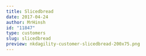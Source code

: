 ```yaml
---
title: Slicedbread
date: 2017-04-24
author: MrHinsh
id: "11847"
type: customers
slug: slicedbread
preview: nkdagility-customer-slicedbread-200x75.png
---
```

